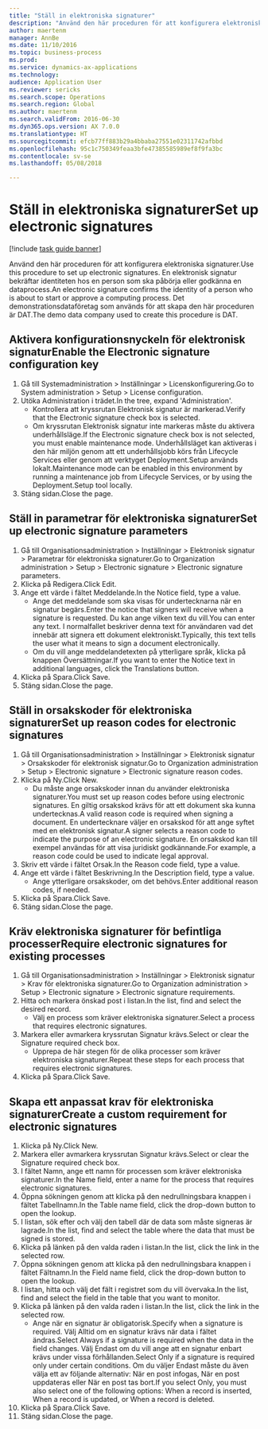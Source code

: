 ```yaml
--- 
title: "Ställ in elektroniska signaturer"
description: "Använd den här proceduren för att konfigurera elektroniska signaturer."
author: maertenm
manager: AnnBe
ms.date: 11/10/2016
ms.topic: business-process
ms.prod: 
ms.service: dynamics-ax-applications
ms.technology: 
audience: Application User
ms.reviewer: sericks
ms.search.scope: Operations
ms.search.region: Global
ms.author: maertenm
ms.search.validFrom: 2016-06-30
ms.dyn365.ops.version: AX 7.0.0
ms.translationtype: HT
ms.sourcegitcommit: efcb77ff883b29a4bbaba27551e02311742afbbd
ms.openlocfilehash: 95c1c750349feaa3bfe47385585989ef8f9fa3bc
ms.contentlocale: sv-se
ms.lasthandoff: 05/08/2018

---
```

# <a name="set-up-electronic-signatures"></a><span data-ttu-id="8d464-103">Ställ in elektroniska signaturer</span><span class="sxs-lookup"><span data-stu-id="8d464-103">Set up electronic signatures</span></span>

[!include [task guide banner](../../includes/task-guide-banner.md)]

<span data-ttu-id="8d464-104">Använd den här proceduren för att konfigurera elektroniska signaturer.</span><span class="sxs-lookup"><span data-stu-id="8d464-104">Use this procedure to set up electronic signatures.</span></span> <span data-ttu-id="8d464-105">En elektronisk signatur bekräftar identiteten hos en person som ska påbörja eller godkänna en dataprocess.</span><span class="sxs-lookup"><span data-stu-id="8d464-105">An electronic signature confirms the identity of a person who is about to start or approve a computing process.</span></span> <span data-ttu-id="8d464-106">Det demonstrationsdataföretag som används för att skapa den här proceduren är DAT.</span><span class="sxs-lookup"><span data-stu-id="8d464-106">The demo data company used to create this procedure is DAT.</span></span>


## <a name="enable-the-electronic-signature-configuration-key"></a><span data-ttu-id="8d464-107">Aktivera konfigurationsnyckeln för elektronisk signatur</span><span class="sxs-lookup"><span data-stu-id="8d464-107">Enable the Electronic signature configuration key</span></span>
1. <span data-ttu-id="8d464-108">Gå till Systemadministration > Inställningar > Licenskonfigurering.</span><span class="sxs-lookup"><span data-stu-id="8d464-108">Go to System administration > Setup > License configuration.</span></span>
2. <span data-ttu-id="8d464-109">Utöka Administration i trädet.</span><span class="sxs-lookup"><span data-stu-id="8d464-109">In the tree, expand 'Administration'.</span></span>
    * <span data-ttu-id="8d464-110">Kontrollera att kryssrutan Elektronisk signatur är markerad.</span><span class="sxs-lookup"><span data-stu-id="8d464-110">Verify that the Electronic signature check box is selected.</span></span>  
    * <span data-ttu-id="8d464-111">Om kryssrutan Elektronisk signatur inte markeras måste du aktivera underhållsläge.</span><span class="sxs-lookup"><span data-stu-id="8d464-111">If the Electronic signature check box is not selected, you must enable maintenance mode.</span></span> <span data-ttu-id="8d464-112">Underhållsläget kan aktiveras i den här miljön genom att ett underhållsjobb körs från Lifecycle Services eller genom att verktyget Deployment.Setup används lokalt.</span><span class="sxs-lookup"><span data-stu-id="8d464-112">Maintenance mode can be enabled in this environment by running a maintenance job from Lifecycle Services, or by using the Deployment.Setup tool locally.</span></span>  
3. <span data-ttu-id="8d464-113">Stäng sidan.</span><span class="sxs-lookup"><span data-stu-id="8d464-113">Close the page.</span></span>

## <a name="set-up-electronic-signature-parameters"></a><span data-ttu-id="8d464-114">Ställ in parametrar för elektroniska signaturer</span><span class="sxs-lookup"><span data-stu-id="8d464-114">Set up electronic signature parameters</span></span>
1. <span data-ttu-id="8d464-115">Gå till Organisationsadministration > Inställningar > Elektronisk signatur > Parametrar för elektroniska signaturer.</span><span class="sxs-lookup"><span data-stu-id="8d464-115">Go to Organization administration > Setup > Electronic signature > Electronic signature parameters.</span></span>
2. <span data-ttu-id="8d464-116">Klicka på Redigera.</span><span class="sxs-lookup"><span data-stu-id="8d464-116">Click Edit.</span></span>
3. <span data-ttu-id="8d464-117">Ange ett värde i fältet Meddelande.</span><span class="sxs-lookup"><span data-stu-id="8d464-117">In the Notice field, type a value.</span></span>
    * <span data-ttu-id="8d464-118">Ange det meddelande som ska visas för undertecknarna när en signatur begärs.</span><span class="sxs-lookup"><span data-stu-id="8d464-118">Enter the notice that signers will receive when a signature is requested.</span></span> <span data-ttu-id="8d464-119">Du kan ange vilken text du vill.</span><span class="sxs-lookup"><span data-stu-id="8d464-119">You can enter any text.</span></span> <span data-ttu-id="8d464-120">I normalfallet beskriver denna text för användaren vad det innebär att signera ett dokument elektroniskt.</span><span class="sxs-lookup"><span data-stu-id="8d464-120">Typically, this text tells the user what it means to sign a document electronically.</span></span>  
    * <span data-ttu-id="8d464-121">Om du vill ange meddelandetexten på ytterligare språk, klicka på knappen Översättningar.</span><span class="sxs-lookup"><span data-stu-id="8d464-121">If you want to enter the Notice text in additional languages, click the Translations button.</span></span>  
4. <span data-ttu-id="8d464-122">Klicka på Spara.</span><span class="sxs-lookup"><span data-stu-id="8d464-122">Click Save.</span></span>
5. <span data-ttu-id="8d464-123">Stäng sidan.</span><span class="sxs-lookup"><span data-stu-id="8d464-123">Close the page.</span></span>

## <a name="set-up-reason-codes-for-electronic-signatures"></a><span data-ttu-id="8d464-124">Ställ in orsakskoder för elektroniska signaturer</span><span class="sxs-lookup"><span data-stu-id="8d464-124">Set up reason codes for electronic signatures</span></span>
1. <span data-ttu-id="8d464-125">Gå till Organisationsadministration > Inställningar > Elektronisk signatur > Orsakskoder för elektronisk signatur.</span><span class="sxs-lookup"><span data-stu-id="8d464-125">Go to Organization administration > Setup > Electronic signature > Electronic signature reason codes.</span></span>
2. <span data-ttu-id="8d464-126">Klicka på Ny.</span><span class="sxs-lookup"><span data-stu-id="8d464-126">Click New.</span></span>
    * <span data-ttu-id="8d464-127">Du måste ange orsakskoder innan du använder elektroniska signaturer.</span><span class="sxs-lookup"><span data-stu-id="8d464-127">You must set up reason codes before using electronic signatures.</span></span> <span data-ttu-id="8d464-128">En giltig orsakskod krävs för att ett dokument ska kunna undertecknas.</span><span class="sxs-lookup"><span data-stu-id="8d464-128">A valid reason code is required when signing a document.</span></span>     <span data-ttu-id="8d464-129">En undertecknare väljer en orsakskod för att ange syftet med en elektronisk signatur.</span><span class="sxs-lookup"><span data-stu-id="8d464-129">A signer selects a reason code to indicate the purpose of an electronic signature.</span></span> <span data-ttu-id="8d464-130">En orsakskod kan till exempel användas för att visa juridiskt godkännande.</span><span class="sxs-lookup"><span data-stu-id="8d464-130">For example, a reason code could be used to indicate legal approval.</span></span>  
3. <span data-ttu-id="8d464-131">Skriv ett värde i fältet Orsak.</span><span class="sxs-lookup"><span data-stu-id="8d464-131">In the Reason code field, type a value.</span></span>
4. <span data-ttu-id="8d464-132">Ange ett värde i fältet Beskrivning.</span><span class="sxs-lookup"><span data-stu-id="8d464-132">In the Description field, type a value.</span></span>
    * <span data-ttu-id="8d464-133">Ange ytterligare orsakskoder, om det behövs.</span><span class="sxs-lookup"><span data-stu-id="8d464-133">Enter additional reason codes, if needed.</span></span>  
5. <span data-ttu-id="8d464-134">Klicka på Spara.</span><span class="sxs-lookup"><span data-stu-id="8d464-134">Click Save.</span></span>
6. <span data-ttu-id="8d464-135">Stäng sidan.</span><span class="sxs-lookup"><span data-stu-id="8d464-135">Close the page.</span></span>

## <a name="require-electronic-signatures-for-existing-processes"></a><span data-ttu-id="8d464-136">Kräv elektroniska signaturer för befintliga processer</span><span class="sxs-lookup"><span data-stu-id="8d464-136">Require electronic signatures for existing processes</span></span>
1. <span data-ttu-id="8d464-137">Gå till Organisationsadministration > Inställningar > Elektronisk signatur > Krav för elektroniska signaturer.</span><span class="sxs-lookup"><span data-stu-id="8d464-137">Go to Organization administration > Setup > Electronic signature > Electronic signature requirements.</span></span>
2. <span data-ttu-id="8d464-138">Hitta och markera önskad post i listan.</span><span class="sxs-lookup"><span data-stu-id="8d464-138">In the list, find and select the desired record.</span></span>
    * <span data-ttu-id="8d464-139">Välj en process som kräver elektroniska signaturer.</span><span class="sxs-lookup"><span data-stu-id="8d464-139">Select a process that requires electronic signatures.</span></span>  
3. <span data-ttu-id="8d464-140">Markera eller avmarkera kryssrutan Signatur krävs.</span><span class="sxs-lookup"><span data-stu-id="8d464-140">Select or clear the Signature required check box.</span></span>
    * <span data-ttu-id="8d464-141">Upprepa de här stegen för de olika processer som kräver elektroniska signaturer.</span><span class="sxs-lookup"><span data-stu-id="8d464-141">Repeat these steps for each process that requires electronic signatures.</span></span>  
4. <span data-ttu-id="8d464-142">Klicka på Spara.</span><span class="sxs-lookup"><span data-stu-id="8d464-142">Click Save.</span></span>

## <a name="create-a-custom-requirement-for-electronic-signatures"></a><span data-ttu-id="8d464-143">Skapa ett anpassat krav för elektroniska signaturer</span><span class="sxs-lookup"><span data-stu-id="8d464-143">Create a custom requirement for electronic signatures</span></span>
1. <span data-ttu-id="8d464-144">Klicka på Ny.</span><span class="sxs-lookup"><span data-stu-id="8d464-144">Click New.</span></span>
2. <span data-ttu-id="8d464-145">Markera eller avmarkera kryssrutan Signatur krävs.</span><span class="sxs-lookup"><span data-stu-id="8d464-145">Select or clear the Signature required check box.</span></span>
3. <span data-ttu-id="8d464-146">I fältet Namn, ange ett namn för processen som kräver elektroniska signaturer.</span><span class="sxs-lookup"><span data-stu-id="8d464-146">In the Name field, enter a name for the process that requires electronic signatures.</span></span>
4. <span data-ttu-id="8d464-147">Öppna sökningen genom att klicka på den nedrullningsbara knappen i fältet Tabellnamn.</span><span class="sxs-lookup"><span data-stu-id="8d464-147">In the Table name field, click the drop-down button to open the lookup.</span></span>
5. <span data-ttu-id="8d464-148">I listan, sök efter och välj den tabell där de data som måste signeras är lagrade.</span><span class="sxs-lookup"><span data-stu-id="8d464-148">In the list, find and select the table where the data that must be signed is stored.</span></span>
6. <span data-ttu-id="8d464-149">Klicka på länken på den valda raden i listan.</span><span class="sxs-lookup"><span data-stu-id="8d464-149">In the list, click the link in the selected row.</span></span>
7. <span data-ttu-id="8d464-150">Öppna sökningen genom att klicka på den nedrullningsbara knappen i fältet Fältnamn.</span><span class="sxs-lookup"><span data-stu-id="8d464-150">In the Field name field, click the drop-down button to open the lookup.</span></span>
8. <span data-ttu-id="8d464-151">I listan, hitta och välj det fält i registret som du vill övervaka.</span><span class="sxs-lookup"><span data-stu-id="8d464-151">In the list, find and select the field in the table that you want to monitor.</span></span>
9. <span data-ttu-id="8d464-152">Klicka på länken på den valda raden i listan.</span><span class="sxs-lookup"><span data-stu-id="8d464-152">In the list, click the link in the selected row.</span></span>
    * <span data-ttu-id="8d464-153">Ange när en signatur är obligatorisk.</span><span class="sxs-lookup"><span data-stu-id="8d464-153">Specify when a signature is required.</span></span>     <span data-ttu-id="8d464-154">Välj Alltid om en signatur krävs när data i fältet ändras.</span><span class="sxs-lookup"><span data-stu-id="8d464-154">Select Always if a signature is required when the data in the field changes.</span></span>     <span data-ttu-id="8d464-155">Välj Endast om du vill ange att en signatur enbart krävs under vissa förhållanden.</span><span class="sxs-lookup"><span data-stu-id="8d464-155">Select Only if a signature is required only under certain conditions.</span></span> <span data-ttu-id="8d464-156">Om du väljer Endast måste du även välja ett av följande alternativ: När en post infogas, När en post uppdateras eller När en post tas bort.</span><span class="sxs-lookup"><span data-stu-id="8d464-156">If you select Only, you must also select one of the following options: When a record is inserted, When a record is updated, or When a record is deleted.</span></span>  
10. <span data-ttu-id="8d464-157">Klicka på Spara.</span><span class="sxs-lookup"><span data-stu-id="8d464-157">Click Save.</span></span>
11. <span data-ttu-id="8d464-158">Stäng sidan.</span><span class="sxs-lookup"><span data-stu-id="8d464-158">Close the page.</span></span>


